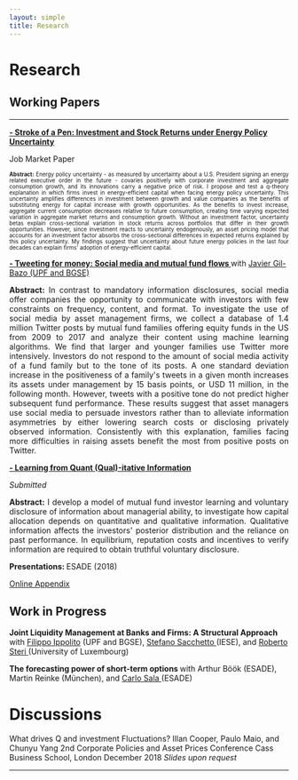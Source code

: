 ```yaml
---
layout: simple
title: Research
---
```



<style>
.hero-body .column {
	margin-bottom: 180px;
}

#email {
	text-align: center;
	font-size: 25px;
}
</style>

<script type="module">
// Forwards `subject` and `body` search params to the email link

const originalSearchParams = new URLSearchParams(location.search);
const element = document.querySelector('#email a');

const searchParams = new URLSearchParams();
if (originalSearchParams.has('subject')) {
	searchParams.set('subject', originalSearchParams.get('subject'));
}
if (originalSearchParams.has('body')) {
	searchParams.set('body', originalSearchParams.get('body'));
}

element.search = searchParams.toString();
</script>

# Research

## Working Papers

---
<p style="text-align:justify"></p>

<p >
<a href="/assets/jmp_juan_imbet.pdf">	<b>-  Stroke of a Pen: Investment and Stock Returns under  Energy Policy Uncertainty </b>  </a>
</p>
<p>
    Job Market Paper
</p>
<p style="text-align:justify; font-size:70%;"> <b>Abstract:</b> Energy policy uncertainty - as measured by uncertainty about a U.S. President signing an energy related executive order in the future - covaries positively with corporate investment and aggregate consumption growth, and its innovations carry a negative price of risk. I propose and test a q-theory explanation in which firms invest in energy-efficient capital when facing energy policy uncertainty. This uncertainty amplifies differences in investment between growth and value companies as the benefits of substituting energy for capital increase with growth opportunities. As the benefits to invest increase, aggregate current consumption decreases relative to future consumption, creating time varying expected variation in aggregate market returns and consumption growth. Without an investment factor, uncertainty betas explain cross-sectional variation in stock returns across portfolios that differ in their growth opportunities. However, since investment reacts to uncertainty endogenously, an asset pricing model that accounts for an investment factor absorbs the cross-sectional differences in expected returns explained by this policy uncertainty. My findings suggest that uncertainty about future energy policies in the last four decades can explain firms' adoption of energy-efficient capital.  </p>

<p style="text-align:justify"></p>

<!--Presentations: UPF, Paris-Dauphine PSL, Bank of Lithuania, University of Bristol, University of Glasgow, CUNEF, Universitat de les Illes Balears -->

<p>
	<a href="https://papers.ssrn.com/sol3/papers.cfm?abstract_id=3719169"> <b>- Tweeting for money: Social media and mutual fund flows </b> </a> with <a href="https://www.javiergilbazo.es/">Javier Gil-Bazo (UPF and BGSE)</a>
</p>
<p style="text-align:justify"> <b>Abstract:</b> In contrast to mandatory information disclosures, social media offer companies the opportunity to communicate with investors with few constraints on frequency, content, and format. To investigate the use of social media by asset management firms, we collect a database of 1.4 million Twitter posts by mutual fund families offering equity funds in the US from 2009 to 2017 and analyze their content using machine learning algorithms. We find that larger and younger families use Twitter more intensively. Investors do not respond to the amount of social media activity of a fund family but to the tone of its posts. A one standard deviation increase in the positiveness of a family's tweets in a given month increases its assets under management by 15 basis points, or USD 11 million, in the following month. However, tweets with a positive tone do not predict higher subsequent fund performance. These results suggest that asset managers use social media to persuade investors rather than to alleviate information asymmetries by either lowering search costs or disclosing privately observed information. Consistently with this explanation, families facing more difficulties in raising assets benefit the most from positive posts on Twitter.</p>

<p>
<a href="https://papers.ssrn.com/sol3/papers.cfm?abstract_id=3320606">	<b>-  Learning from Quant (Qual)-itative Information </b> </a>
</p>
<p>
    <i>Submitted</i>
</p>

<p style="text-align:justify"> <b>Abstract:</b> I develop a model of mutual fund investor learning and voluntary disclosure of information about managerial ability, to investigate how capital allocation depends on quantitative and qualitative information. Qualitative information affects the investors' posterior distribution and the reliance on past performance. In equilibrium, reputation costs and incentives to verify information are required to obtain truthful voluntary disclosure.</p>
<b>Presentations: </b> ESADE (2018)

<a href="assets/online_appendices/frl_onlineappendix.pdf"> Online Appendix </a>

## Work in Progress
<p>
	<b> Joint Liquidity Management at Banks and Firms: 	A Structural Approach </b> with <a href="https://sites.google.com/site/filippoippolito/"> Filippo Ippolito</a> (UPF and BGSE), <a href="https://www.iese.edu/faculty-research/faculty/stefano-sacchetto/"> Stefano Sacchetto </a> (IESE), and <a href="https://sites.google.com/site/robertosteripersonalpage/"> Roberto Steri </a> (University of Luxembourg)
</p>

<p>
    <b> The forecasting power of short-term options </b> with <a> Arthur Böök</a> (ESADE), <a> Martin Reinke </a> (München), and <a href="https://www.esade.edu/faculty/carlo.sala"> Carlo Sala </a> (ESADE)
</p>

# Discussions

What drives Q and investment Fluctuations?
Illan Cooper, Paulo Maio, and Chunyu Yang
2nd Corporate Policies and Asset Prices Conference
Cass Business School, London
December 2018
<i> Slides upon request </i>
<!-- <p><a href="discussions/slides.pdf"> Download Slides</a></p> -->


---


